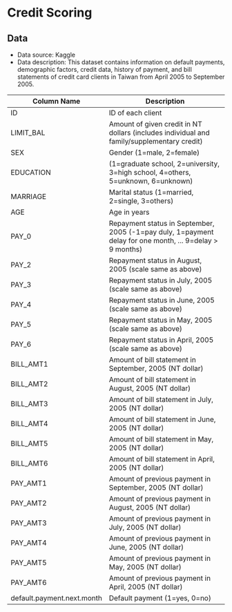 # Credit Scoring
## Data
- Data source: Kaggle
- Data description: This dataset contains information on default payments, demographic factors, credit data, history of payment, and bill statements of credit card clients in Taiwan from April 2005 to September 2005.
  
| Column Name                | Description                                                                                   |
|----------------------------|-----------------------------------------------------------------------------------------------|
| ID                         | ID of each client                                                                            |
| LIMIT_BAL                  | Amount of given credit in NT dollars (includes individual and family/supplementary credit)   |
| SEX                        | Gender (1=male, 2=female)                                                                    |
| EDUCATION                  | (1=graduate school, 2=university, 3=high school, 4=others, 5=unknown, 6=unknown)             |
| MARRIAGE                   | Marital status (1=married, 2=single, 3=others)                                               |
| AGE                        | Age in years                                                                                 |
| PAY_0                      | Repayment status in September, 2005 (-1=pay duly, 1=payment delay for one month, ... 9=delay > 9 months) |
| PAY_2                      | Repayment status in August, 2005 (scale same as above)                                       |
| PAY_3                      | Repayment status in July, 2005 (scale same as above)                                         |
| PAY_4                      | Repayment status in June, 2005 (scale same as above)                                         |
| PAY_5                      | Repayment status in May, 2005 (scale same as above)                                          |
| PAY_6                      | Repayment status in April, 2005 (scale same as above)                                        |
| BILL_AMT1                  | Amount of bill statement in September, 2005 (NT dollar)                                      |
| BILL_AMT2                  | Amount of bill statement in August, 2005 (NT dollar)                                         |
| BILL_AMT3                  | Amount of bill statement in July, 2005 (NT dollar)                                           |
| BILL_AMT4                  | Amount of bill statement in June, 2005 (NT dollar)                                           |
| BILL_AMT5                  | Amount of bill statement in May, 2005 (NT dollar)                                            |
| BILL_AMT6                  | Amount of bill statement in April, 2005 (NT dollar)                                          |
| PAY_AMT1                   | Amount of previous payment in September, 2005 (NT dollar)                                   |
| PAY_AMT2                   | Amount of previous payment in August, 2005 (NT dollar)                                      |
| PAY_AMT3                   | Amount of previous payment in July, 2005 (NT dollar)                                        |
| PAY_AMT4                   | Amount of previous payment in June, 2005 (NT dollar)                                        |
| PAY_AMT5                   | Amount of previous payment in May, 2005 (NT dollar)                                         |
| PAY_AMT6                   | Amount of previous payment in April, 2005 (NT dollar)                                       |
| default.payment.next.month | Default payment (1=yes, 0=no)                                                                |
